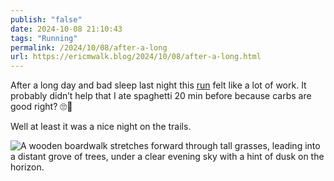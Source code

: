```yaml
---
publish: "false"
date: 2024-10-08 21:10:43
tags: "Running"
permalink: /2024/10/08/after-a-long
url: https://ericmwalk.blog/2024/10/08/after-a-long.html
---
```


After a long day and bad sleep last night this [run](https://strava.com/activities/12610066366) felt like a lot of work. It probably didn’t help that I ate spaghetti 20 min before because carbs are good right? 🙄😬

Well at least it was a nice night on the trails.

![A wooden boardwalk stretches forward through tall grasses, leading into a distant grove of trees, under a clear evening sky with a hint of dusk on the horizon.](https://ericmwalk.blog/uploads/2024/img-0305.jpeg)